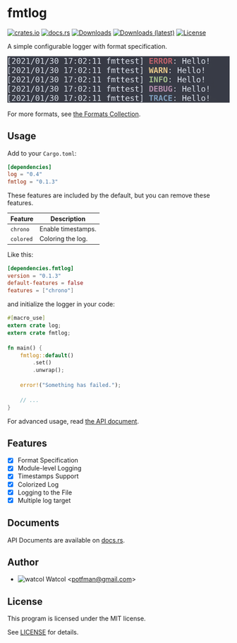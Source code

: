 # fmtlog
[![crates.io](https://img.shields.io/crates/v/fmtlog)](https://crates.io/crates/fmtlog)
[![docs.rs](https://docs.rs/fmtlog/badge.svg)](https://docs.rs/fmtlog)
[![Downloads](https://img.shields.io/crates/d/fmtlog)](https://crates.io/crates/fmtlog)
[![Downloads (latest)](https://img.shields.io/crates/dv/fmtlog)](https://crates.io/crates/fmtlog)
[![License](https://img.shields.io/crates/l/fmtlog)](https://github.com/watcol/fmtlog/blob/main/LICENSE)

A simple configurable logger with format specification.

![detail1](https://raw.githubusercontent.com/watcol/fmtlog/main/images/detail1.png)

For more formats, see [the Formats Collection](formats.md).

## Usage
Add to your `Cargo.toml`:
```toml
[dependencies]
log = "0.4"
fmtlog = "0.1.3"
```

These features are included by the default,
but you can remove these features.

| Feature | Description |
|---------|-------------
| `chrono` | Enable timestamps. |
| `colored` | Coloring the log. |

Like this:
```toml
[dependencies.fmtlog]
version = "0.1.3"
default-features = false
features = ["chrono"]  
```

and initialize the logger in your code:
```rust
#[macro_use]
extern crate log;
extern crate fmtlog;

fn main() {
    fmtlog::default()
        .set()
        .unwrap();

    error!("Something has failed.");

    // ...
}
```

For advanced usage, read [the API document](https://docs.rs/fmtlog).

## Features
- [x] Format Specification
- [x] Module-level Logging
- [x] Timestamps Support
- [x] Colorized Log
- [x] Logging to the File
- [x] Multiple log target

## Documents
API Documents are available on [docs.rs](https://docs.rs/fmtlog).

## Author
- ![watcol](https://raw.githubusercontent.com/watcol/icons/main/32/normal.png) Watcol <<potfman@gmail.com>>

## License
This program is licensed under the MIT license.

See [LICENSE](https://github.com/watcol/fmtlog/blob/main/LICENSE) for details.
